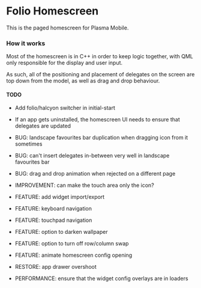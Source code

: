 <!--
- SPDX-FileCopyrightText: None
- SPDX-License-Identifier: CC0-1.0
-->

# Folio Homescreen

This is the paged homescreen for Plasma Mobile.

### How it works

Most of the homescreen is in C++ in order to keep logic together, with QML only responsible for the display and user input.

As such, all of the positioning and placement of delegates on the screen are top down from the model, as well as drag and drop behaviour.

#### TODO
- Add folio/halcyon switcher in initial-start
- If an app gets uninstalled, the homescreen UI needs to ensure that delegates are updated
- BUG: landscape favourites bar duplication when dragging icon from it sometimes
- BUG: can't insert delegates in-between very well in landscape favourites bar
- BUG: drag and drop animation when rejected on a different page
- IMPROVEMENT: can make the touch area only the icon?

- FEATURE: add widget import/export
- FEATURE: keyboard navigation
- FEATURE: touchpad navigation
- FEATURE: option to darken wallpaper
- FEATURE: option to turn off row/column swap
- FEATURE: animate homescreen config opening

- RESTORE: app drawer overshoot

- PERFORMANCE: ensure that the widget config overlays are in loaders

